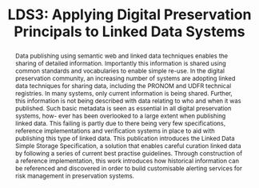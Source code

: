 ---
abstract: Data publishing using semantic web and linked data techniques enables the
  sharing of detailed information. Importantly this information is shared using common
  standards and vocabularies to enable simple re-use. In the digital preservation
  community, an increasing number of systems are adopting linked data techniques for
  sharing data, including the PRONOM and UDFR technical registries. In many systems,
  only current information is being shared. Further, this information is not being
  described with data relating to who and when it was published. Such basic metadata
  is seen as essential in all digital preservation systems, how- ever has been overlooked
  to a large extent when publishing linked data. This failing is partly due to there
  being very few specifications, reference implementations and verification systems
  in place to aid with publishing this type of linked data. This publication introduces
  the Linked Data Simple Storage Specification, a solution that enables careful curation
  linked data by following a series of current best practise guidelines. Through construction
  of a reference implementation, this work introduces how historical information can
  be referenced and discovered in order to build customisable alerting services for
  risk management in preservation systems.
creators:
- Carr, Les
- Tarrant, David
date: null
document_url: https://services.phaidra.univie.ac.at/api/object/o:293766/download
grand_parent: iPRES
institutions: []
keywords:
- ischool
- toronto
- canada
- linked data
- curation
- semantic web
- risk management
- preservation systems
landing_page_url: https://phaidra.univie.ac.at/o:293766
language: eng
layout: publication
license: CC BY-NC-SA 3.0 AT
notes_url: null
parent: iPRES 2012
presentation_url: null
publication_type: paper
size: 930154
source_name: iPRES
title: 'LDS3: Applying Digital Preservation Principals to Linked Data Systems'
year: 2012
---